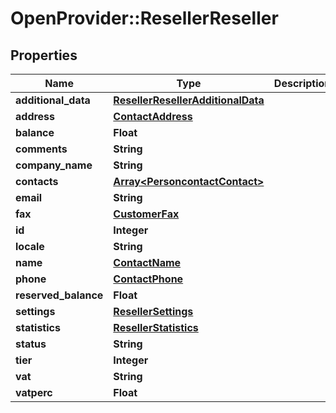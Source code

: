 # OpenProvider::ResellerReseller

## Properties
Name | Type | Description | Notes
------------ | ------------- | ------------- | -------------
**additional_data** | [**ResellerResellerAdditionalData**](ResellerResellerAdditionalData.md) |  | [optional] 
**address** | [**ContactAddress**](ContactAddress.md) |  | [optional] 
**balance** | **Float** |  | [optional] 
**comments** | **String** |  | [optional] 
**company_name** | **String** |  | [optional] 
**contacts** | [**Array&lt;PersoncontactContact&gt;**](PersoncontactContact.md) |  | [optional] 
**email** | **String** |  | [optional] 
**fax** | [**CustomerFax**](CustomerFax.md) |  | [optional] 
**id** | **Integer** |  | [optional] 
**locale** | **String** |  | [optional] 
**name** | [**ContactName**](ContactName.md) |  | [optional] 
**phone** | [**ContactPhone**](ContactPhone.md) |  | [optional] 
**reserved_balance** | **Float** |  | [optional] 
**settings** | [**ResellerSettings**](ResellerSettings.md) |  | [optional] 
**statistics** | [**ResellerStatistics**](ResellerStatistics.md) |  | [optional] 
**status** | **String** |  | [optional] 
**tier** | **Integer** |  | [optional] 
**vat** | **String** |  | [optional] 
**vatperc** | **Float** |  | [optional] 

